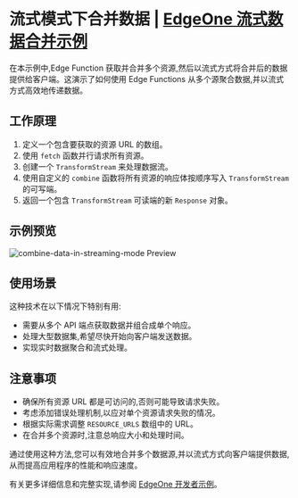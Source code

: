 # 流式模式下合并数据 | [EdgeOne 流式数据合并示例](https://edgeone.ai/developer/examples/hub-mergingresourcesandrespondinginstreamingmode)

在本示例中,Edge Function 获取并合并多个资源,然后以流式方式将合并后的数据提供给客户端。这演示了如何使用 Edge Functions 从多个源聚合数据,并以流式方式高效地传递数据。

## 工作原理

1. 定义一个包含要获取的资源 URL 的数组。
2. 使用 `fetch` 函数并行请求所有资源。
3. 创建一个 `TransformStream` 来处理数据流。
4. 使用自定义的 `combine` 函数将所有资源的响应体按顺序写入 `TransformStream` 的可写端。
5. 返回一个包含 `TransformStream` 可读端的新 `Response` 对象。

## 示例预览

![combine-data-in-streaming-mode Preview](../readme-images/combine-data-in-streaming-mode.avif)

## 使用场景

这种技术在以下情况下特别有用:

- 需要从多个 API 端点获取数据并组合成单个响应。
- 处理大型数据集,希望尽快开始向客户端发送数据。
- 实现实时数据聚合和流式处理。

## 注意事项

- 确保所有资源 URL 都是可访问的,否则可能导致请求失败。
- 考虑添加错误处理机制,以应对单个资源请求失败的情况。
- 根据实际需求调整 `RESOURCE_URLS` 数组中的 URL。
- 在合并多个资源时,注意总响应大小和处理时间。

通过使用这种方法,您可以有效地合并多个数据源,并以流式方式向客户端提供数据,从而提高应用程序的性能和响应速度。

有关更多详细信息和完整实现,请参阅 [EdgeOne 开发者示例](https://edgeone.ai/developer/examples/hub-mergingresourcesandrespondinginstreamingmode)。